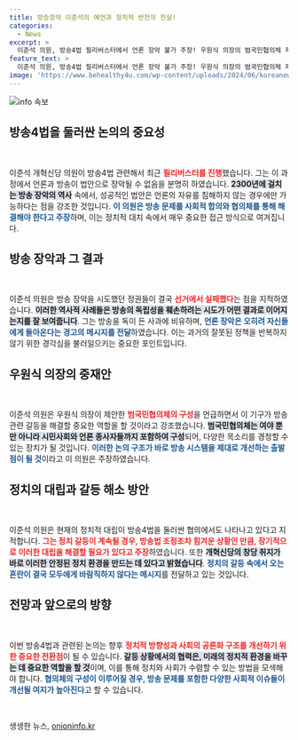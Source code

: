 ```yaml
---
title: 방송장악 이준석의 예언과 정치적 반전의 진실!
categories:
  - News
excerpt: >
  이준석 의원, 방송4법 필리버스터에서 언론 장악 불가 주장! 우원식 의장의 범국민협의체 제안 수용 필요하며 대타협 촉구. 정치 갈등 속 언론 정상화 방안은? 클릭해 자세히 알아보세요!
feature_text: >
  이준석 의원, 방송4법 필리버스터에서 언론 장악 불가 주장! 우원식 의장의 범국민협의체 제안 수용 필요하며 대타협 촉구. 정치 갈등 속 언론 정상화 방안은? 클릭해 자세히 알아보세요!
image: 'https://www.behealthy4u.com/wp-content/uploads/2024/06/koreanews.jpg'
---
```


<p><img src="https://www.behealthy4u.com/wp-content/uploads/2024/06/koreanews.jpg" alt="info 속보" /></p>

<h2 data-ke-size="size26">방송4법을 둘러싼 논의의 중요성</h2>

<p data-ke-size="size16">&nbsp;</p>

<p>이준석 개혁신당 의원이 방송4법 관련해서 최근 <b><span style="color: #ee2323;">필리버스터를 진행</span></b>했습니다. 그는 이 과정에서 언론과 방송이 법안으로 장악될 수 없음을 분명히 하였습니다. <b><span style="background-color: #21538527;">2300년에 걸치는 방송 장악의 역사</span></b> 속에서, 성공적인 법안은 언론의 자유를 침해하지 않는 경우에만 가능하다는 점을 강조한 것입니다. <b><span style="color: #1a5490;">이 의원은 방송 문제를 사회적 합의와 협의체를 통해 해결해야 한다고 주장</span></b>하며, 이는 정치적 대치 속에서 매우 중요한 접근 방식으로 여겨집니다.</p>

<h2 data-ke-size="size26">방송 장악과 그 결과</h2>

<p data-ke-size="size16">&nbsp;</p>

<p>이준석 의원은 방송 장악을 시도했던 정권들이 결국 <b><span style="color: #ee2323;">선거에서 실패했다</span></b>는 점을 지적하였습니다. <b><span style="background-color: #21538527;">이러한 역사적 사례들은 방송의 독립성을 훼손하려는 시도가 어떤 결과로 이어지는지를 잘 보여줍니다</span></b>. 그는 방송을 독이 든 사과에 비유하며, <b><span style="color: #1a5490;">언론 장악은 오히려 자신들에게 돌아온다는 경고의 메시지를 전달</span></b>하였습니다. 이는 과거의 잘못된 정책을 반복하지 않기 위한 경각심을 불러일으키는 중요한 포인트입니다.</p>

<h2 data-ke-size="size26">우원식 의장의 중재안</h2>

<p data-ke-size="size16">&nbsp;</p>

<p>이준석 의원은 우원식 의장이 제안한 <b><span style="color: #ee2323;">범국민협의체의 구성</span></b>을 언급하면서 이 기구가 방송 관련 갈등을 해결할 중요한 역할을 할 것이라고 강조했습니다. <b><span style="background-color: #21538527;">범국민협의체는 여야 뿐만 아니라 시민사회와 언론 종사자들까지 포함하여 구성</span></b>되어, 다양한 목소리를 경청할 수 있는 장치가 될 것입니다. <b><span style="color: #1a5490;">이러한 논의 구조가 바로 방송 시스템을 제대로 개선하는 출발점이 될 것</span></b>이라고 이 의원은 주장하였습니다.</p>

<h2 data-ke-size="size26">정치의 대립과 갈등 해소 방안</h2>

<p data-ke-size="size16">&nbsp;</p>

<p>이준석 의원은 현재의 정치적 대립이 방송4법을 둘러싼 협의에서도 나타나고 있다고 지적합니다. <b><span style="color: #ee2323;">그는 정치 갈등이 계속될 경우, 방송법 조정조차 힘겨운 상황인 만큼, 장기적으로 이러한 대립을 해결할 필요가 있다고 주장</span></b>하였습니다. 또한 <b><span style="background-color: #21538527;">개혁신당의 창당 취지가 바로 이러한 안정된 정치 환경을 만드는 데 있다고 밝혔습니다</span></b>. <b><span style="color: #1a5490;">정치의 갈등 속에서 오는 혼란이 결국 모두에게 바람직하지 않다는 메시지</span></b>를 전달하고 있는 것입니다.</p>

<h2 data-ke-size="size26">전망과 앞으로의 방향</h2>

<p data-ke-size="size16">&nbsp;</p>

<p>이번 방송4법과 관련된 논의는 향후 <b><span style="color: #ee2323;">정치적 방향성과 사회의 공론화 구조를 개선하기 위한 중요한 전환점</span></b>이 될 수 있습니다. <b><span style="background-color: #21538527;">갈등 상황에서의 협력은, 미래의 정치적 환경을 바꾸는 데 중요한 역할을 할 것</span></b>이며, 이를 통해 정치와 사회가 수렴할 수 있는 방법을 모색해야 합니다. <b><span style="color: #1a5490;">협의체의 구성이 이루어질 경우, 방송 문제를 포함한 다양한 사회적 이슈들이 개선될 여지가 높아진다</span></b>고 할 수 있습니다. </p>

<p data-ke-size="size16">&nbsp;</p>
생생한 뉴스, <a href="https://onioninfo.kr" rel="dofollow">onioninfo.kr</a>


